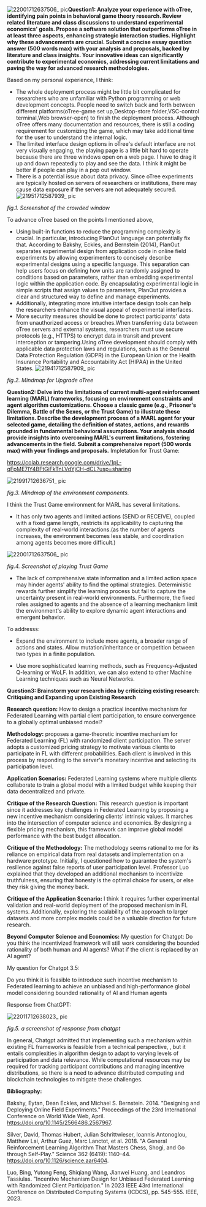 ![22001712637506_ pic](https://github.com/Rising-Stars-by-Sunshine/Yixin_Yue/assets/164857136/a3829b54-6588-4339-bfe1-8a1854616ff6)**Question1: Analyze your experience with oTree, identifying pain points in behavioral game theory research. Review related literature and class discussions to understand experimental economics' goals. Propose a software solution that outperforms oTree in at least three aspects, enhancing strategic interaction studies. Highlight why these advancements are crucial. Submit a concise essay question answer (500 words max) with your analysis and proposals, backed by literature and class insights. Your innovative ideas can significantly contribute to experimental economics, addressing current limitations and paving the way for advanced research methodologies.**

Based on my personal experience, I think:
- The whole deployment process might be little bit complicated for researchers who are unfamiliar with Python programming or web development concepts. People need to switch back and forth between different platforms(oTree-game set up,Desktop-store folder,VSC-control terminal,Web browser-open) to finish the deployment process. Although oTree offers many documentation and resources, there is still a coding requirement for customizing the game, which may take additional time for the user to understand the internal logic.
- The limited interface design options in oTree's default interface are not very visually engaging, the playing page is a little bit hard to operate because there are three windows open on a web page. I have to drag it up and down repeatedly to play and see the data. I think it might be better if people can play in a pop out window.
- There is a potential issue about data privacy. Since oTree experiments are typically hosted on servers of researchers or institutions, there may cause data exposure if the servers are not adequately secured.
![21951712587939_ pic](https://github.com/Rising-Stars-by-Sunshine/Yixin_Yue/assets/164857136/e0453c81-2b93-4166-9616-220c92728a43)

*fig.1. Screenshot of the crowded window*


To advance oTree based on the points I mentioned above, 
- Using built-in functions to reduce the programming complexity is crucial. In particular, introducing PlanOut language can potentially fix that. According to Bakshy, Eckles, and Bernstein (2014), PlanOut separates experimental design from application code in online field experiments by allowing experimenters to concisely describe experimental designs using a specific language. This separation can help users focus on defining how units are randomly assigned to conditions based on parameters, rather than embedding experimental logic within the application code. By encapsulating experimental logic in simple scripts that assign values to parameters, PlanOut provides a clear and structured way to define and manage experiments.
- Additionally, integrating more intuitive interface design tools can help the researchers enhance the visual appeal of experimental interfaces.
- More security measures should be done to protect participants' data from unauthorized access or breaches.When transferring data between oTree servers and external systems, researchers must use secure protocols (e.g., HTTPS) to encrypt data in transit and prevent interception or tampering.Using oTree development should comply with applicable data protection laws and regulations, such as the General Data Protection Regulation (GDPR) in the European Union or the Health Insurance Portability and Accountability Act (HIPAA) in the United States.
![21941712587909_ pic](https://github.com/Rising-Stars-by-Sunshine/Yixin_Yue/assets/164857136/7bd0c2b9-2877-4d53-aa40-1e8e69aa05ad)

*fig.2. Mindmap for Upgrade oTree*



**Question2: Delve into the limitations of current multi-agent reinforcement learning (MARL) frameworks, focusing on environment constraints and agent algorithm customizations. Choose a classic game (e.g., Prisoner's Dilemma, Battle of the Sexes, or the Trust Game) to illustrate these limitations. Describe the development process of a MARL agent for your selected game, detailing the definition of states, actions, and rewards grounded in fundamental behavioral assumptions. Your analysis should provide insights into overcoming MARL's current limitations, fostering advancements in the field. Submit a comprehensive report (500 words max) with your findings and proposals.**
Impletation for Trust Game:

https://colab.research.google.com/drive/1pL-qFpME7lY4BFtGiFkTnLVdYjCH-dCL?usp=sharing

![21991712636751_ pic](https://github.com/Rising-Stars-by-Sunshine/Yixin_Yue/assets/164857136/9a858e4a-5c05-4ce5-bd6e-84289022d7c3)

*fig.3. Mindmap of the environment components.*

I think the Trust Game environment for MARL has several limitations. 
- It has only two agents and limited actions (SEND or RECEIVE), coupled with a fixed game length, restricts its applicability to capturing the complexity of real-world interactions.(as the number of agents increases, the environment becomes less stable, and coordination among agents becomes more difficult.)

![22001712637506_ pic](https://github.com/Rising-Stars-by-Sunshine/Yixin_Yue/assets/164857136/1514ecd4-672d-4c8a-90c4-a0a6f0835628)

*fig.4. Screenshot of playing Trust Game*

- The lack of comprehensive state information and a limited action space may hinder agents' ability to find the optimal strategies. Deterministic rewards further simplify the learning process but fail to capture the uncertainty present in real-world environments. Furthermore, the fixed roles assigned to agents and the absence of a learning mechanism limit the environment's ability to explore dynamic agent interactions and emergent behavior.

To addresss:
- Expand the environment to include more agents, a broader range of actions and states. Allow mutation/inheritance or
competition between two types in a finite population.

- Use more sophisticated learning methods, such as Frequency-Adjusted Q-learning or WoLF. In addition, we can also extend to other Machine Learning techniques such as Neural Networks.

**Question3: Brainstorm your research idea by criticizing existing research: Critiquing and Expanding upon Existing Research**

**Research question:** How to design a practical incentive mechanism for Federated Learning with partial client participation, to ensure convergence to a globally optimal unbiased model? 

**Methodology:** proposes a game-theoretic incentive mechanism for Federated Learning (FL) with randomized client participation. The server adopts a customized pricing strategy to motivate various clients to participate in FL with different probabilities. Each client is involved in this process by responding to the server's monetary incentive and selecting its participation level. 

**Application Scenarios:** Federated Learning systems where multiple clients collaborate to train a global model with a limited budget while keeping their data decentralized and private. 

**Critique of the Research Question:** This research question is important since it addresses key challenges in Federated Learning by proposing a new incentive mechanism considering clients' intrinsic values. It marches into the intersection of computer science and economics. By designing a flexible pricing mechanism, this framework can improve global model performance with the best budget allocation. 

**Critique of the Methodology:** The methodology seems rational to me for its reliance on empirical data from real datasets and implementation on a hardware prototype. Initially, I questioned how to guarantee the system's resilience against false reports of user participation level. Professor Luo explained that they developed an additional mechanism to incentivize truthfulness, ensuring that honesty is the optimal choice for users, or else they risk giving the money back. 

**Critique of the Application Scenario:** I think it requires further experimental validation and real-world deployment of the proposed mechanism in FL systems. Additionally, exploring the scalability of the approach to larger datasets and more complex models could be a valuable direction for future research. 

**Beyond Computer Science and Economics:** My question for Chatgpt: Do you think the incentivized framework will still work considering the bounded rationality of both human and AI agents? What if the client is replaced by an AI agent?

My question for Chatgpt 3.5:

Do you think it is feasible to introduce such incentive mechanism to Federated learning to achieve an unbiased and high-performance global model considering bounded rationality of AI and Human agents

Response from ChatGPT:

![22011712638023_ pic](https://github.com/Rising-Stars-by-Sunshine/Yixin_Yue/assets/164857136/39d65de1-8470-4735-8bd0-869c8e390100)

*fig.5. a screenshot of response from chatgpt*

In general, Chatgpt admitted that implementing such a mechanism within existing FL frameworks is feasible from a technical perspective, , but it entails complexities in algorithm design to adapt to varying levels of participation and data relevance. While computational resources may be required for tracking participant contributions and managing incentive distributions, so there is a need to advance distributed computing and blockchain technologies to mitigate these challenges. 


**Bibliography:**

Bakshy, Eytan, Dean Eckles, and Michael S. Bernstein. 2014. "Designing and Deploying Online Field Experiments." Proceedings of the 23rd International Conference on World Wide Web, April. https://doi.org/10.1145/2566486.2567967. 

Silver, David, Thomas Hubert, Julian Schrittwieser, Ioannis Antonoglou, Matthew Lai, Arthur Guez, Marc Lanctot, et al. 2018. "A General Reinforcement Learning Algorithm That Masters Chess, Shogi, and Go through Self-Play." Science 362 (6419): 1140–44. https://doi.org/10.1126/science.aar6404. 

Luo, Bing, Yutong Feng, Shiqiang Wang, Jianwei Huang, and Leandros Tassiulas. "Incentive Mechanism Design for Unbiased Federated Learning with Randomized Client Participation." In 2023 IEEE 43rd International Conference on Distributed Computing Systems (ICDCS), pp. 545-555. IEEE, 2023.





